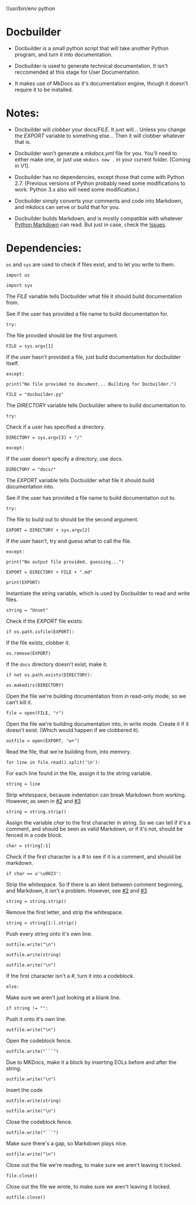 
!/usr/bin/env python

# Docbuilder

* Docbuilder is a small python script that will take another Python program, and turn it into documentation.

* Docbuilder is used to generate technical documentation. It isn't reccomended at this stage for User Documentation.

* It makes use of MkDocs as it's documentation engine, though it doesn't require it to be installed.

# Notes:

* Docbuilder will *clobber* your docs/*FILE*. It just will... Unless you change the *EXPORT* variable to something else... Then it will clobber whatever that is.

* Docbuilder won't generate a *mkdocs.yml* file for you. You'll need to either make one, or just use ``` mkdocs new . ``` in your current folder. [Coming in V1].

* Docbuilder has no dependencies, except those that come with Python 2.7. (Previous versions of Python probably need some modifications to work. Python 3.x also will need some modification.)

* Docbuilder simply converts your comments and code into Markdown, and mkdocs can serve or build that for you.

* Docbuilder builds Markdown, and is mostly compatible with whatever [Python Markdown](https://pythonhosted.org/Markdown/) can read. But just in case, check the [Issues](https://github.com/shakna-israel/docbuilder/issues).

# Dependencies:

``` os ``` and ``` sys ``` are used to check if files exist, and to let you write to them.

```
import os
```

```
import sys
```

The *FILE* variable tells Docbuilder what file it should build documentation from.

See if the user has provided a file name to build documentation for.

```
try:
```

The file provided should be the first argument.

```
FILE = sys.argv[1]
```

If the user hasn't provided a file, just build documentation for docbuilder itself.

```
except:
```

```
print("No file provided to document... Building for Docbuilder.")
```

```
FILE = "docbuilder.py"
```

The *DIRECTORY* variable tells Docbuilder where to build documentation to.

```
try:
```

Check if a user has specified a directory.

```
DIRECTORY = sys.argv[3] + "/"
```

```
except:
```

If the user doesn't specify a directory, use docs.

```
DIRECTORY = "docs/"
```

The *EXPORT* variable tells Docbuilder what file it should build documentation into.

See if the user has provided a file name to build documentation out to.

```
try:
```

The file to build out to should be the second argument.

```
EXPORT = DIRECTORY + sys.argv[2]
```

If the user hasn't, try and guess what to call the file.

```
except:
```

```
print("No output file provided, guessing...")
```

```
EXPORT = DIRECTORY + FILE + ".md"
```

```
print(EXPORT)
```

Instantiate the string variable, which is used by Docbuilder to read and write files.

```
string = "Unset"
```

Check if the *EXPORT* file exists:

```
if os.path.isfile(EXPORT):
```

If the file exists, clobber it.

```
os.remove(EXPORT)
```

If the ```docs``` directory doesn't exist, make it.

```
if not os.path.exists(DIRECTORY):
```

```
os.makedirs(DIRECTORY)
```

Open the file we're building documentation from in read-only mode, so we can't kill it.

```
file = open(FILE, "r")
```

Open the file we're building documentation into, in write mode. Create it if it doesn't exist. (Which would happen if we clobbered it).

```
outfile = open(EXPORT, "w+")
```

Read the file, that we're building from, into memory.

```
for line in file.read().split('\n'):
```

For each line found in the file, assign it to the string variable.

```
string = line
```

Strip whitespace, because indentation can break Markdown from working. However, as seen in [#2](https://github.com/shakna-israel/write-good-py/issues/2) and [#3](https://github.com/shakna-israel/write-good-py/issues/3)

```
string = string.strip()
```

Assign the variable *char* to the first character in string. So we can tell if it's a comment, and should be seen as valid Markdown, or if it's not, should be fenced in a code block.

```
char = string[:1]
```

Check if the first character is a *#* to see if it is a comment, and should be markdown.

```
if char == u'\u0023':
```

Strip the whitespace. So if there is an ident between comment beginning, and Markdown, it isn't a problem. However, see [#2](https://github.com/shakna-israel/write-good-py/issues/2) and [#3](https://github.com/shakna-israel/write-good-py/issues/3)

```
string = string.strip()
```

Remove the first letter, and strip the whitespace.

```
string = string[1:].strip()
```

Push every string onto it's own line.

```
outfile.write("\n")
```

```
outfile.write(string)
```

```
outfile.write("\n")
```

If the first character isn't a *#*, turn it into a codeblock.

```
else:
```

Make sure we aren't just looking at a blank line.

```
if string != "":
```

Push it onto it's own line.

```
outfile.write("\n")
```

Open the codeblock fence.

```
outfile.write("```")
```

Due to MKDocs, make it a block by inserting EOLs before and after the string.

```
outfile.write("\n")
```

Insert the code

```
outfile.write(string)
```

```
outfile.write("\n")
```

Close the codeblock fence.

```
outfile.write("```")
```

Make sure there's a gap, so Markdown plays nice.

```
outfile.write("\n")
```

Close out the file we're reading, to make sure we aren't leaving it locked.

```
file.close()
```

Close out the file we wrote, to make sure we aren't leaving it locked.

```
outfile.close()
```
